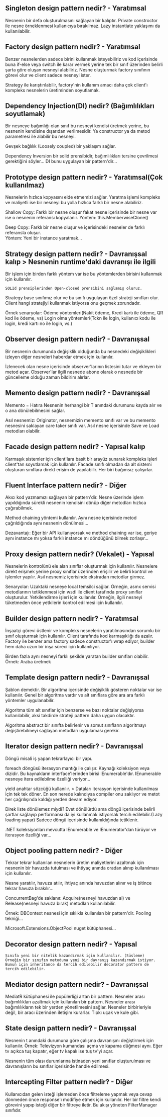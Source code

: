 	
Singleton design pattern nedir? - Yaratımsal
-----------------------------------------------

   Nesnenin bir defa oluşturulmasını sağlayan bir kalıptır. Private constroctor ile nesne örneklenmesi kullanıcıya bırakılmaz. Lazy instantiate yaklaşımı da kullanılabilir.
   
   
Factory design pattern nedir? - Yaratımsal
-----------------------------------------------
 
   Benzer nesnelerden sadece birini kullanmak isteyebiliriz ve kod içerisinde buna if-else veya switch ile karar vermek yerine tek bir sınıf üzerinden belirli şarta göre
   oluşan nesneyi alabiliriz. Nesne oluşturmak factory sınıfının görevi olur ve client sadece nesneyi ister.
	
   Strategy ile karıştırılabilir, factory'nin kullanım amacı daha çok client'ı kompleks nesnelerin üretiminden soyutlamak.
	

Dependency Injection(DI) nedir? (Bağımlılıkları soyutlamak)
--------------------------------------------------------------

   Bir nesneye bağımlığı olan sınıf bu nesneyi kendisi üretmek yerine, bu nesnenin kendisine dışarıdan verilmesidir. Ya constructor ya da metod parametresi ile alabilir bu nesneyi.
   
   Gevşek bağlılık (Loosely coupled) bir yaklaşım sağlar.
   
   Dependency Inversion bir solid prensibidir, bağımlılıkları tersine çevrilmesi gerektiğini söyler... DI bunu uygulayan bir pattern'dir...
   
   
Prototype design pattern nedir? - Yaratımsal(Çok kullanılmaz)
-----------------------------------------------------------------

Nesnelerin hızlıca kopyasını elde etmemizi sağlar. Yaratma işlemi kompleks ve maliyetli ise bir nesneyi bu yolla hızlıca farklı bir nesne alabiliriz.

Shallow Copy: Farklı bir nesne oluşur fakat nesne içerisinde bir nesne var ise o nesnenin referansı kopyalanır.
				Yöntem: this.MemberwiseClone()
				
Deep Copy:    Farklı bir nesne oluşur ve içerisindeki nesneler de farklı referansla oluşur.  
			   Yöntem: Yeni bir instance yaratmak...	
	

Strategy design pattern nedir? - Davranışsal kalıp > Nesnenin runtime'daki davranışı ile ilgili
--------------------------------------------------------------------------------------------------

Bir işlem için birden farklı yöntem var ise bu yöntemlerden birisini kullanmak için kullanılır.

    SOLId prensiplerinden Open-closed prensibini sağlamış oluruz.

Strategy base sınıfımız olur ve bu sınıfı uygulayan özel strateji sınıfları olur. Client hangi stratejiyi kullanmak istiyorsa onu geçmek zorundadır.

Örnek senaryolar: Ödeme yöntemleri(Nakit ödeme, Kredi kartı ile ödeme, QR kod ile ödeme, vs)
                   Login olma yöntemleri(Tckn ile login, kullanıcı kodu ile login, kredi kartı no ile login, vs.)
	
	
	

Observer design pattern nedir? - Davranışsal
-----------------------------------------------

   Bir nesnenin durumunda değişiklik olduğunda bu nesnedeki değişiklikleri izleyen diğer nesneleri haberdar etmek için kullanılır.
   
   İzlenecek olan nesne içerisinde observer'larının listesini tutar ve ekleyen bir metod açar. Observer'lar ilgili nesnede abone olarak o nesnede bir güncelleme olduğu zaman
	bildirim alırlar.
	
	
Memento design pattern nedir? - Davranışsal
----------------------------------------------

   Memento = Hatıra
   Nesnenin herhangi bir T anındaki durumunu kayda alır ve o ana dönülebilmesini sağlar.
   
   Asıl nesnemiz: Originator, nesnemizin memento sınıfı var ve bu memento nesnesini saklayan care taker sınıfı var. 
	Asıl nesne içerisinde Save ve Load metodları olabilir.
	
	

Facade design pattern nedir? - Yapısal kalıp
------------------------------------------------

Karmaşık sistemler için client'lara basit bir arayüz sunarak kompleks işleri client'tan soyutlamak için kullanılır.
Facade sınıfı olmadan da alt sistemi oluşturan sınıflara direkt erişim de yapılabilir. Her biri bağımsız çalışırlar.

Fluent Interface pattern nedir? - Diğer
--------------------------------------------
Akıcı kod yazmamızı sağlayan bir pattern'dir. Nesne üzerinde işlem yapıldığında sürekli nesnenin kendisini dönüp diğer metodları hızlıca çağırabilmek.

Method chaining yöntemi kullanılır. Aynı nesne içerisinde metod çağrıldığında aynı nesnenin dönülmesi...

Dezavantajı: Eğer bir API kullanıyorsak ve method chaining var ise, geriye aynı instance mı yoksa farklı instance mı döndüğünü bilmek zorlaşır...

Proxy design pattern nedir? (Vekalet) - Yapısal
---------------------------------------------------

Nesnelerin kontrolünü ele alan sınıflar oluşturmak için kullanılır. Nesnelere direkt erişmek yerine proxy sınıflar üzerinden erişilir ve belirli kontrol ve işlemler yapılır.
Asıl nesnemiz içerisinde ekstradan metodlar girmez.

Senaryolar:
	Uzaktaki nesneye local temsilci sağlar. Örneğin, asmx servisi metodlarının tetiklenmesi için wsdl ile client tarafında proxy sınıflar oluşturulur.
	Yetkilendirme işleri için kullanılır. Örneğin, ilgili nesneyi tüketmeden önce yetkilerin kontrol edilmesi için kullanılır.

Builder design pattern nedir?  - Yaratımsal
------------------------------------------------

İnşaatçi görevi üstlenir ve kompleks nesnelerin yaratılmasından sorumlu bir sınıf oluşturmak için kullanılır. Client tarafında kod karmaşıklığı da azalır.
Factory ile benzer ama factory sadece constructor'ı wrap ediyor, builder hem daha uzun bir inşa süreci için kullanılıyor.

Birden fazla aynı nesneyi farklı şekilde yaratan builder sınıfları olabilir. Örnek: Araba üretmek

Template design pattern nedir? - Davranışsal
------------------------------------------------

Şablon demektir. Bir algoritma içerisinde değişiklik gösteren noktalar var ise kullanılır. Genel bir algoritma vardır ve alt sınıflara göre ara ara farklı yöntemler uygulanabilir.

Algoritma tüm alt sınıflar için benzerse ve bazı noktalar değişiyorsa kullanılabilir, aksi takdirde strateji pattern daha uygun olacaktır.

Algoritma abstract bir sınıfta belirlenir ve somut sınıfların algoritmayı değiştirebilmeyi sağlayan metodları uygulaması gerekir.

Iterator design pattern nedir? - Davranışsal
------------------------------------------------

   Döngü misali iş yapan tekrarlayıcı bir yapı.

   foreach döngüsü iterasyon mantığı ile çalışır. Kaynağı koleksiyon veya dizidir. Bu kaynakların interface'lerinden birisi IEnumerable'dır.
    IEnumerable nesneye itera edilebilme özelliği veriyor...
	
yield anahtar sözcüğü kullanılır. > Dataları iterasyon içerisinde kullanılması için tek tek döner. En son nerede kalındıysa compiler onu saklıyor ve metot her çağrılışında
 kaldığı yerden devam ediyor.
 
Direk liste dönülemez miydi? Evet dönülürdü ama döngü içerisinde belirli şartlar sağlayıp performansı da iyi kullanmak istiyorsak tercih edilebilir.(Lazy loading yapar)
  Sadece döngü içerisinde kullanıldığında tetiklenir.
  
.NET koleksiyonları mevcutta IEnumerable ve IEnumerator'dan türüyor ve iterasyon özelliği var...
	
	
Object pooling pattern nedir? - Diğer
------------------------------------------
 Tekrar tekrar kullanılan nesnelerin üretim maliyetlerini azaltmak için nesnenin bir havuzda tutulması ve ihtiyaç anında oradan alınıp kullanılması için kullanılır.
 
 
 Nesne yaratılır, havuza atılır, ihtiyaç anında havuzdan alınır ve iş bitince tekrar havuza bırakılır...
 
 ConcurrentBag'de saklanır. Acquire(nesneyi havuzdan al) ve Release(nesneyi havuza bırak) metodları kullanılabilir.
 
 Örnek: DBContext nesnesi için sıklıkla kullanılan bir pattern'dir. Pooling tekniği...
 
 Microsoft.Extensions.ObjectPool nuget kütüphanesi... 
	 
	 
Decorator design pattern nedir? - Yapısal
---------------------------------------------

    Sınıfa yeni bir nitelik kazandırmak için kullanılır. (Süsleme)
	Örneğin bir sınıfın metoduna yeni bir davranış kazandırmak istiyor. Bunun için inheritance da tercih edilebilir decorator pattern de tercih edilebilir.
	
	
	 
	
Mediator design pattern nedir? - Davranışsal
------------------------------------------------

MediatR kütüphanesi ile popülerliği artan bir pattern.
Nesneler arası bağımlılıkları azaltmak için kullanılan bir pattern. Nesneler arası bağımlılıkların tek bir yerden yönetilmesini sağlar.
	Nesneler birbirleriyle değil, bir aracı üzerinden iletişim kurarlar. Tıpkı uçak ve kule gibi.
	
State design pattern nedir? - Davranışsal
----------------------------------------------

Nesnenin t anındaki durumuna göre çalışma davranışını değiştirmek için kullanılır.
Örnek: Televizyon kumandası açma ve kapama düğmesi aynı. Eğer tv açıkca tuş kapatır, eğer tv kapalı ise tuş tv'yi açar.

Nesnenin tüm olası durumlarına istinaden yeni sınıflar oluşturulması ve davranışların bu sınıflar içerisinde handle edilmesi.

Intercepting Filter pattern nedir? - Diğer
-----------------------------------------------

Kullanıcıdan gelen isteği işlemeden önce filtreleme yapmak veya cevap dönmeden önce response'ı modifiye etmek için kullanılır.
Her bir filtre kendi görevini yapıp isteği diğer bir filtreye iletir. Bu akışı yöneten FilterManager sınıfıdır.
	
	
